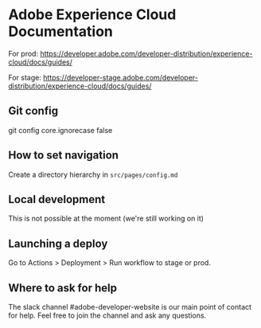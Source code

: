 # Adobe Experience Cloud Documentation

For prod:
https://developer.adobe.com/developer-distribution/experience-cloud/docs/guides/

For stage:
https://developer-stage.adobe.com/developer-distribution/experience-cloud/docs/guides/

## Git config
git config core.ignorecase false

## How to set navigation
Create a directory hierarchy in `src/pages/config.md`

## Local development
This is not possible at the moment (we're still working on it)

## Launching a deploy
Go to Actions > Deployment > Run workflow to stage or prod.

## Where to ask for help

The slack channel #adobe-developer-website is our main point of contact for help. Feel free to join the channel and ask any questions.
